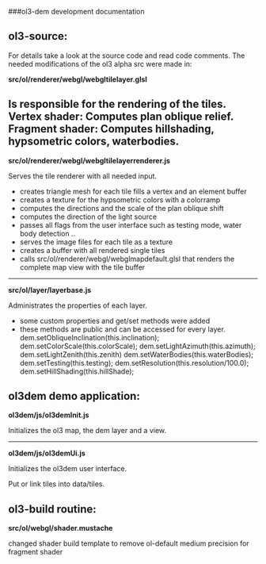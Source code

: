 ###ol3-dem development documentation

ol3-source:
------

For details take a look at the source code and read code comments.
The needed modifications of the ol3 alpha src were made in:

**src/ol/renderer/webgl/webgltilelayer.glsl**

Is responsible for the rendering of the tiles.
Vertex shader:
	Computes plan oblique relief.
Fragment shader:
	Computes hillshading, hypsometric colors, waterbodies.
---

**src/ol/renderer/webgl/webgltilelayerrenderer.js**

Serves the tile renderer with all needed input.
* creates triangle mesh for each tile 
  fills a vertex and an element buffer 
* creates a texture for the hypsometric colors with a colorramp
* computes the directions and the scale of the plan oblique shift
* computes the direction of the light source
* passes all flags from the user interface such as testing mode, water body detection ..
* serves the image files for each tile as a texture
* creates a buffer with all rendered single tiles
* calls src/ol/renderer/webgl/webglmapdefault.glsl 
  that renders the complete map view with the tile buffer

---

**src/ol/layer/layerbase.js**

Administrates the properties of each layer.
* some custom properties and get/set methods were added
* these methods are public and can be accessed for every layer.
      dem.setObliqueInclination(this.inclination);
      dem.setColorScale(this.colorScale);
      dem.setLightAzimuth(this.azimuth);
      dem.setLightZenith(this.zenith)
      dem.setWaterBodies(this.waterBodies);
      dem.setTesting(this.testing);
      dem.setResolution(this.resolution/100.0);
      dem.setHillShading(this.hillShade);


ol3dem demo application:
------

**ol3dem/js/ol3demInit.js**

Initializes the ol3 map, the dem layer and a view.

---

**ol3dem/js/ol3demUi.js**

Initializes the ol3dem user interface.


Put or link tiles into data/tiles.


ol3-build routine:
------

**src/ol/webgl/shader.mustache**

changed shader build template
to remove ol-default medium precision for fragment shader

